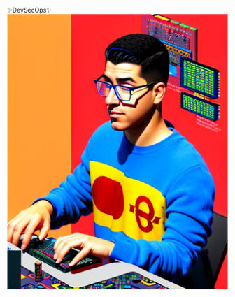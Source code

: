 ✨DevSecOps✨
<img src="https://github.com/diegonz2/diegonz2/blob/main/DaggHacker.png?raw=true" alt="Italian Trulli">
